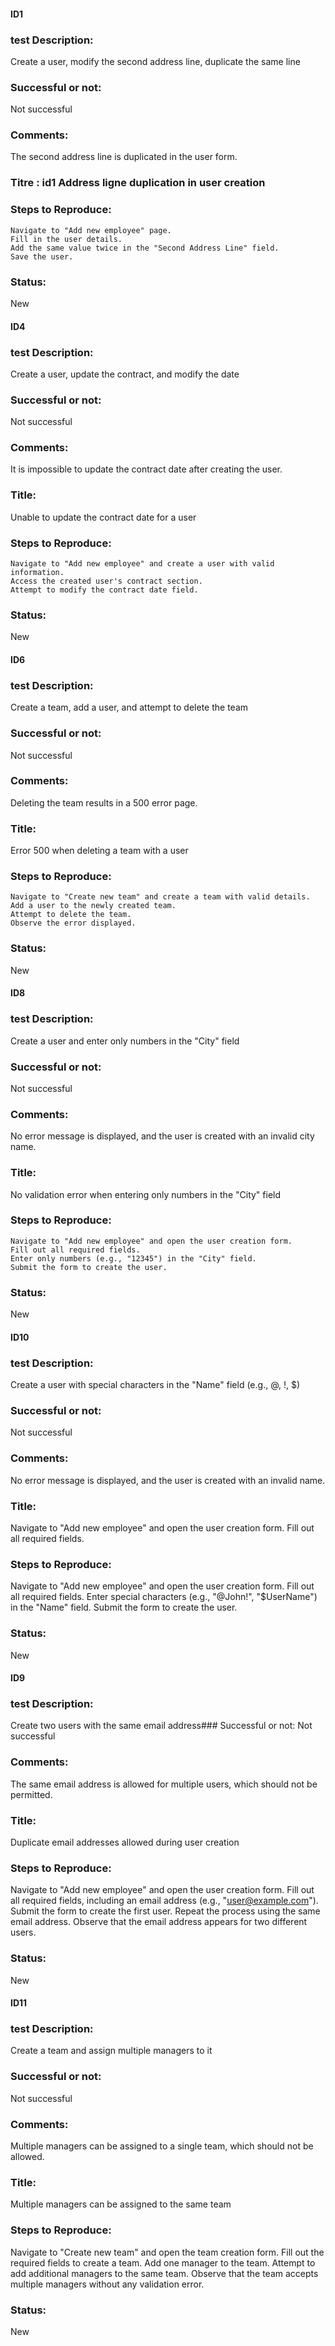 #### ID1
### test Description:
Create a user, modify the second address line, duplicate the same line
### Successful or not:
Not successful
### Comments: 
The second address line is duplicated in the user form.
### Titre : id1 Address ligne duplication in user creation
### Steps to Reproduce:
    Navigate to "Add new employee" page.
    Fill in the user details.
    Add the same value twice in the "Second Address Line" field.
    Save the user.
### Status: 
New

#### ID4
### test Description:
Create a user, update the contract, and modify the date	
### Successful or not:
Not successful
### Comments: 
It is impossible to update the contract date after creating the user.
### Title:
Unable to update the contract date for a user
### Steps to Reproduce:
    Navigate to "Add new employee" and create a user with valid information.
    Access the created user's contract section.
    Attempt to modify the contract date field.
### Status: 
New

#### ID6
### test Description:
Create a team, add a user, and attempt to delete the team	
### Successful or not:
Not successful
### Comments: 
Deleting the team results in a 500 error page.
### Title: 
Error 500 when deleting a team with a user
### Steps to Reproduce:
    Navigate to "Create new team" and create a team with valid details.
    Add a user to the newly created team.
    Attempt to delete the team.
    Observe the error displayed.
### Status: 
New

#### ID8
### test Description:
Create a user and enter only numbers in the "City" field
### Successful or not:
Not successful
### Comments: 
No error message is displayed, and the user is created with an invalid city name.
### Title: 
No validation error when entering only numbers in the "City" field
### Steps to Reproduce:
    Navigate to "Add new employee" and open the user creation form.
    Fill out all required fields.
    Enter only numbers (e.g., "12345") in the "City" field.
    Submit the form to create the user.
### Status: 
New
#### ID10
### test Description:
Create a user with special characters in the "Name" field (e.g., @, !, $)
### Successful or not:
Not successful
### Comments: 
No error message is displayed, and the user is created with an invalid name.
### Title: 
Navigate to "Add new employee" and open the user creation form.
Fill out all required fields.
### Steps to Reproduce:
Navigate to "Add new employee" and open the user creation form.
Fill out all required fields.
Enter special characters (e.g., "@John!", "$UserName") in the "Name" field.
Submit the form to create the user.
### Status: 
New
#### ID9
### test Description:
Create two users with the same email address### Successful or not:
Not successful
### Comments: 
The same email address is allowed for multiple users, which should not be permitted.
### Title: 
Duplicate email addresses allowed during user creation
### Steps to Reproduce:
Navigate to "Add new employee" and open the user creation form.
Fill out all required fields, including an email address (e.g., "user@example.com").
Submit the form to create the first user.
Repeat the process using the same email address.
Observe that the email address appears for two different users.
### Status: 
New
#### ID11
### test Description:
Create a team and assign multiple managers to it
### Successful or not:
Not successful
### Comments: 
Multiple managers can be assigned to a single team, which should not be allowed.
### Title: 
Multiple managers can be assigned to the same team
### Steps to Reproduce:
Navigate to "Create new team" and open the team creation form.
Fill out the required fields to create a team.
Add one manager to the team.
Attempt to add additional managers to the same team.
Observe that the team accepts multiple managers without any validation error.
### Status: 
New